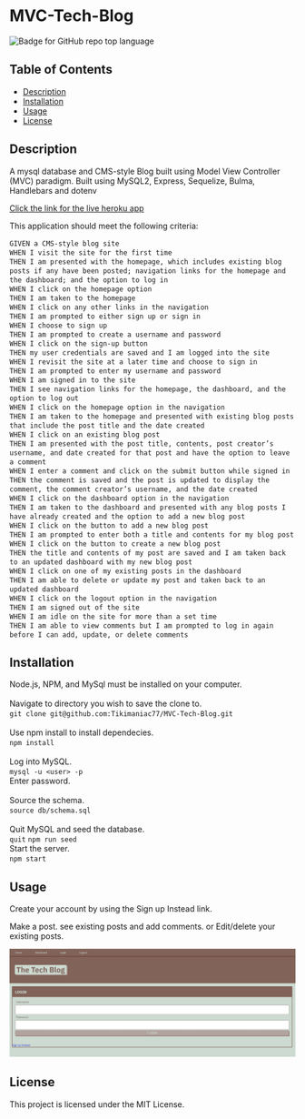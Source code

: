 # MVC-Tech-Blog

![Badge for GitHub repo top language](https://img.shields.io/static/v1?label=License&message=MIT&color=brightgreen)

## Table of Contents

- [Description](#description)
- [Installation](#installation)
- [Usage](#usage)
- [License](#license)

## Description

A mysql database and CMS-style Blog built using Model View Controller (MVC) paradigm. Built using MySQL2, Express, Sequelize, Bulma, Handlebars and dotenv

[Click the link for the live heroku app](https://radiant-bayou-66804.herokuapp.com/)

This application should meet the following criteria:

```
GIVEN a CMS-style blog site
WHEN I visit the site for the first time
THEN I am presented with the homepage, which includes existing blog posts if any have been posted; navigation links for the homepage and the dashboard; and the option to log in
WHEN I click on the homepage option
THEN I am taken to the homepage
WHEN I click on any other links in the navigation
THEN I am prompted to either sign up or sign in
WHEN I choose to sign up
THEN I am prompted to create a username and password
WHEN I click on the sign-up button
THEN my user credentials are saved and I am logged into the site
WHEN I revisit the site at a later time and choose to sign in
THEN I am prompted to enter my username and password
WHEN I am signed in to the site
THEN I see navigation links for the homepage, the dashboard, and the option to log out
WHEN I click on the homepage option in the navigation
THEN I am taken to the homepage and presented with existing blog posts that include the post title and the date created
WHEN I click on an existing blog post
THEN I am presented with the post title, contents, post creator’s username, and date created for that post and have the option to leave a comment
WHEN I enter a comment and click on the submit button while signed in
THEN the comment is saved and the post is updated to display the comment, the comment creator’s username, and the date created
WHEN I click on the dashboard option in the navigation
THEN I am taken to the dashboard and presented with any blog posts I have already created and the option to add a new blog post
WHEN I click on the button to add a new blog post
THEN I am prompted to enter both a title and contents for my blog post
WHEN I click on the button to create a new blog post
THEN the title and contents of my post are saved and I am taken back to an updated dashboard with my new blog post
WHEN I click on one of my existing posts in the dashboard
THEN I am able to delete or update my post and taken back to an updated dashboard
WHEN I click on the logout option in the navigation
THEN I am signed out of the site
WHEN I am idle on the site for more than a set time
THEN I am able to view comments but I am prompted to log in again before I can add, update, or delete comments
```

## Installation

Node.js, NPM, and MySql must be installed on your computer. <br />
<br />Navigate to directory you wish to save the clone to. <br />
`git clone git@github.com:Tikimaniac77/MVC-Tech-Blog.git` <br />
<br />Use npm install to install dependecies. <br />
`npm install` <br />
<br />Log into MySQL. <br />
`mysql -u <user> -p ` <br />
Enter password. <br />
<br />Source the schema. <br />
`source db/schema.sql` <br />
<br />Quit MySQL and seed the database. <br />
`quit`
`npm run seed`
<br />Start the server. <br />
`npm start`

## Usage

Create your account by using the Sign up Instead link.

Make a post. see existing posts and add comments. or Edit/delete your existing posts.

![Screencap of signin page](./assets/screengrab.jpg)

## License

This project is licensed under the MIT License.
